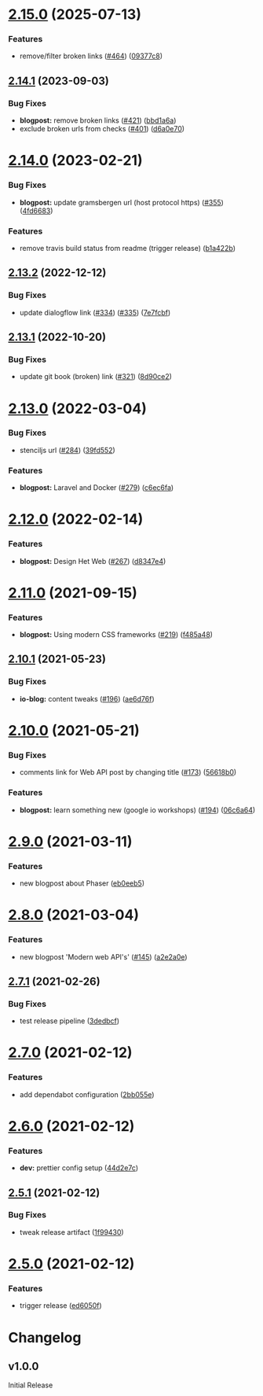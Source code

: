 # [2.15.0](https://github.com/move4mobile/geekbites/compare/v2.14.1...v2.15.0) (2025-07-13)


### Features

* remove/filter broken links ([#464](https://github.com/move4mobile/geekbites/issues/464)) ([09377c8](https://github.com/move4mobile/geekbites/commit/09377c86f415e96dbf2f23f423e1a37dba15c284))

## [2.14.1](https://github.com/move4mobile/geekbites/compare/v2.14.0...v2.14.1) (2023-09-03)


### Bug Fixes

* **blogpost:** remove broken links ([#421](https://github.com/move4mobile/geekbites/issues/421)) ([bbd1a6a](https://github.com/move4mobile/geekbites/commit/bbd1a6ab004ef101088f4ecbf5066ececd07aa94))
* exclude broken urls from checks ([#401](https://github.com/move4mobile/geekbites/issues/401)) ([d6a0e70](https://github.com/move4mobile/geekbites/commit/d6a0e705d784df1db0e8c047ba49b92696fec130))

# [2.14.0](https://github.com/move4mobile/geekbites/compare/v2.13.2...v2.14.0) (2023-02-21)


### Bug Fixes

* **blogpost:** update gramsbergen url (host protocol https) ([#355](https://github.com/move4mobile/geekbites/issues/355)) ([4fd6683](https://github.com/move4mobile/geekbites/commit/4fd66830c2ae5f04b188a04f866a16bde9ae0296))


### Features

* remove travis build status from readme (trigger release) ([b1a422b](https://github.com/move4mobile/geekbites/commit/b1a422bb995ce6dd530c391772671547a70c3919))

## [2.13.2](https://github.com/move4mobile/geekbites/compare/v2.13.1...v2.13.2) (2022-12-12)


### Bug Fixes

* update dialogflow link ([#334](https://github.com/move4mobile/geekbites/issues/334)) ([#335](https://github.com/move4mobile/geekbites/issues/335)) ([7e7fcbf](https://github.com/move4mobile/geekbites/commit/7e7fcbff5cae6c52eda031dbebcdf296192a4187))

## [2.13.1](https://github.com/move4mobile/geekbites/compare/v2.13.0...v2.13.1) (2022-10-20)


### Bug Fixes

* update git book (broken) link ([#321](https://github.com/move4mobile/geekbites/issues/321)) ([8d90ce2](https://github.com/move4mobile/geekbites/commit/8d90ce2a6546b7b9f1684ec3e9f33c5ff611dcd5))

# [2.13.0](https://github.com/move4mobile/geekbites/compare/v2.12.0...v2.13.0) (2022-03-04)


### Bug Fixes

* stenciljs url ([#284](https://github.com/move4mobile/geekbites/issues/284)) ([39fd552](https://github.com/move4mobile/geekbites/commit/39fd552af8b6ad4f60d20f8edcdc3472f9509da7))


### Features

* **blogpost:** Laravel and Docker ([#279](https://github.com/move4mobile/geekbites/issues/279)) ([c6ec6fa](https://github.com/move4mobile/geekbites/commit/c6ec6faadddd4b3f1321ee0cea7e038d3b5287f1))

# [2.12.0](https://github.com/move4mobile/geekbites/compare/v2.11.0...v2.12.0) (2022-02-14)


### Features

* **blogpost:** Design Het Web ([#267](https://github.com/move4mobile/geekbites/issues/267)) ([d8347e4](https://github.com/move4mobile/geekbites/commit/d8347e41e3de38157dcfae1baad4311ac00a248f))

# [2.11.0](https://github.com/move4mobile/geekbites/compare/v2.10.1...v2.11.0) (2021-09-15)


### Features

* **blogpost:** Using modern CSS frameworks ([#219](https://github.com/move4mobile/geekbites/issues/219)) ([f485a48](https://github.com/move4mobile/geekbites/commit/f485a48e361664c13559ce9a454050d2c9a86c7a))

## [2.10.1](https://github.com/move4mobile/geekbites/compare/v2.10.0...v2.10.1) (2021-05-23)


### Bug Fixes

* **io-blog:** content tweaks ([#196](https://github.com/move4mobile/geekbites/issues/196)) ([ae6d76f](https://github.com/move4mobile/geekbites/commit/ae6d76f61cc2f0c2b8a83ad76a78252437f1645f))

# [2.10.0](https://github.com/move4mobile/geekbites/compare/v2.9.0...v2.10.0) (2021-05-21)


### Bug Fixes

* comments link for Web API post by changing title ([#173](https://github.com/move4mobile/geekbites/issues/173)) ([56618b0](https://github.com/move4mobile/geekbites/commit/56618b097bd85efb17c1ad985f397c6d8e40cc35))


### Features

* **blogpost:** learn something new (google io workshops) ([#194](https://github.com/move4mobile/geekbites/issues/194)) ([06c6a64](https://github.com/move4mobile/geekbites/commit/06c6a6419ca9f36119b70ad32deba9edfdbf90c7))

# [2.9.0](https://github.com/move4mobile/geekbites/compare/v2.8.0...v2.9.0) (2021-03-11)


### Features

* new blogpost about Phaser  ([eb0eeb5](https://github.com/move4mobile/geekbites/commit/eb0eeb57aab99def5c5ea81b9c87d4d2cc918d20))

# [2.8.0](https://github.com/move4mobile/geekbites/compare/v2.7.1...v2.8.0) (2021-03-04)


### Features

* new blogpost 'Modern web API's' ([#145](https://github.com/move4mobile/geekbites/issues/145)) ([a2e2a0e](https://github.com/move4mobile/geekbites/commit/a2e2a0eed5669bcea961d8de31321cc4c5380a5c))

## [2.7.1](https://github.com/move4mobile/geekbites/compare/v2.7.0...v2.7.1) (2021-02-26)


### Bug Fixes

* test release pipeline ([3dedbcf](https://github.com/move4mobile/geekbites/commit/3dedbcf2a2cd2cebdfd0ffbd5cf9cfce5a705938))

# [2.7.0](https://github.com/move4mobile/geekbites/compare/v2.6.0...v2.7.0) (2021-02-12)


### Features

* add dependabot configuration ([2bb055e](https://github.com/move4mobile/geekbites/commit/2bb055ee45a4f4419a365d416831c7c4be476c02))

# [2.6.0](https://github.com/move4mobile/geekbites/compare/v2.5.1...v2.6.0) (2021-02-12)


### Features

* **dev:** prettier config setup ([44d2e7c](https://github.com/move4mobile/geekbites/commit/44d2e7c7a954ee60c0a43fbc9ba1d238c2c08679))

## [2.5.1](https://github.com/move4mobile/geekbites/compare/v2.5.0...v2.5.1) (2021-02-12)


### Bug Fixes

* tweak release artifact ([1f99430](https://github.com/move4mobile/geekbites/commit/1f994301e9c5f30c4da7eb177b5910840f336d45))

# [2.5.0](https://github.com/move4mobile/geekbites/compare/v2.4.14...v2.5.0) (2021-02-12)


### Features

* trigger release ([ed6050f](https://github.com/move4mobile/geekbites/commit/ed6050f636218413506e80f63d16b1bd3614f352))

# Changelog

## v1.0.0

Initial Release
